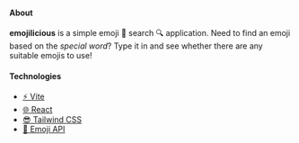 #### About

**emojilicious** is a simple emoji 🤪 search 🔍 application. Need to find an emoji based on the _special word_? Type it in and see whether there are any suitable emojis to use!

#### Technologies

- [⚡ Vite](https://vitejs.dev)
- [🌐 React](https://react.dev)
- [😎 Tailwind CSS](https://tailwindcss.com)
- [🤪 Emoji API](https://emoji-api.com)
